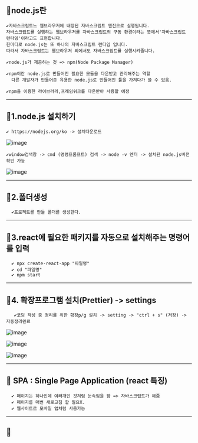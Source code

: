 ## 💖node.js란
    ✔️자바스크립트느 웹브라우저에 내장된 자바스크립트 엔진으로 실행됩니다. 
    자바스크립트를 실행하는 웹브라우저를 자바스크립트의 구동 환경이라는 뜻에서'자바스크립트 런타임'이라고도 표현합니다. 
    한마디로 node.js는 또 하나의 자바스크립트 런타임 입니다. 
    따라서 자바스크립트는 웹브라우저 외에서도 자바스크립트를 실행시켜줍니다.

    ✔️node.js가 제공하는 것 => npm(Node Package Manager)

    ✔️npm이란 node.js로 만들어진 필요한 모듈을 다운받고 관리해주는 역할
      다른 개발자가 만들어준 유용한 node.js로 만들어진 툴을 가져다가 쓸 수 있음.

    ✔️npm을 이용한 라이브러리,프레임워크를 다운받아 사용할 예정
  
-----------------------------------------------------------------------------------------------------------------------------------------------------------------

## 💖1.node.js 설치하기
    ✔️ https://nodejs.org/ko -> 설치다운로드

   ![image](https://github.com/Parksejin412/react_memo/assets/129017065/3d95d8f2-1960-4b7d-8fd7-8d623888a09a)

    ✔️window검색창 -> cmd (명령프롬프트) 검색 -> node -v 엔터 -> 설치된 node.js버전 확인 가능
    
   ![image](https://github.com/Parksejin412/react_memo/assets/129017065/183e4967-bacb-461b-9002-4cfe480a1d2d)

-----------------------------------------------------------------------------------------------------------------------------------------------------------------

  ## 💖2.폴더생성
      ✔️프로젝트를 만들 폴더를 생성한다.
-----------------------------------------------------------------------------------------------------------------------------------------------------------------  
 
 ## 💖3.react에 필요한 패키지를 자동으로 설치해주는 명령어를 입력
      ✔️ npx create-react-app "파일명" 
      ✔️ cd "파일명"
      ✔️ npm start
-----------------------------------------------------------------------------------------------------------------------------------------------------------------   
  ## 💖4. 확장프로그램 설치(Prettier) -> settings
       ✔️코딩 작성 중 정리를 위한 확장p/g 설치 -> setting -> "ctrl + s" (저장) -> 자동정리완료
       
  ![image](https://github.com/Parksejin412/react_memo/assets/129017065/1eca7201-5bfa-49ff-a7bb-75423c533043)
  
  ![image](https://github.com/Parksejin412/react_memo/assets/129017065/b573f263-c759-4296-85bb-bbb0d721c846)
  
  ![image](https://github.com/Parksejin412/react_memo/assets/129017065/d0965852-21a6-4287-8f6e-afa499dfb5a2)

 -----------------------------------------------------------------------------------------------------------------------------------------------------------------
  ## 💖 SPA : Single Page Application (react 특징)
      ✔️ 페이지는 하나인데 여러개인 것처럼 눈속임을 함 => 자바스크립트가 해줌 
      ✔️ 페이지를 매번 새로고침 할 필요X.
      ✔️ 웹사이트르 모바일 앱처럼 사용가능
      
 -----------------------------------------------------------------------------------------------------------------------------------------------------------------
  ## 💖
